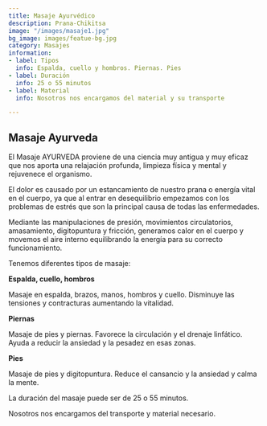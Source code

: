 ```yaml
---
title: Masaje Ayurvédico
description: Prana-Chikitsa
image: "/images/masaje1.jpg"
bg_image: images/featue-bg.jpg
category: Masajes
information:
- label: Tipos
  info: Espalda, cuello y hombros. Piernas. Pies
- label: Duración
  info: 25 o 55 minutos
- label: Material
  info: Nosotros nos encargamos del material y su transporte

---
```

## Masaje Ayurveda

El Masaje AYURVEDA proviene de una ciencia muy antigua y muy eficaz que nos aporta una relajación profunda, limpieza física y mental y rejuvenece el organismo.

El dolor es causado por un estancamiento de nuestro prana o energía vital en el cuerpo, ya que al entrar en desequilibrio empezamos con los problemas de estrés que son la principal causa de todas las enfermedades.

Mediante las manipulaciones de presión, movimientos circulatorios, amasamiento, digitopuntura y fricción, generamos calor en el cuerpo y movemos el aire interno equilibrando la energía para su correcto funcionamiento.

Tenemos diferentes tipos de masaje:

**Espalda, cuello, hombros**

Masaje en espalda, brazos, manos, hombros y cuello. Disminuye las tensiones y contracturas aumentando la vitalidad.

**Piernas**

Masaje de pies y piernas. Favorece la circulación y el drenaje linfático. Ayuda a reducir la ansiedad y la pesadez en esas zonas.

**Pies**

Masaje de pies y digitopuntura. Reduce el cansancio y la ansiedad y calma la mente.

La duración del masaje puede ser de 25 o 55 minutos.

Nosotros nos encargamos del transporte y material necesario.